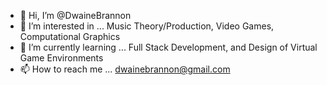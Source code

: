 - 👋 Hi, I’m @DwaineBrannon
- 👀 I’m interested in ... Music Theory/Production, Video Games, Computational Graphics
- 🌱 I’m currently learning ... Full Stack Development, and Design of Virtual Game Environments
- 📫 How to reach me ... dwainebrannon@gmail.com

<!---
DwaineBrannon/DwaineBrannon is a ✨ special ✨ repository because its `README.md` (this file) appears on your GitHub profile.
You can click the Preview link to take a look at your changes.
--->
